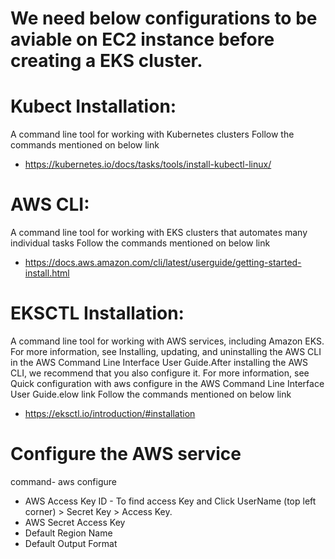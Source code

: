 # We need below configurations to be aviable on EC2 instance before creating a EKS cluster.
# Kubect Installation: 
A command line tool for working with Kubernetes clusters
Follow the commands mentioned on below link
- https://kubernetes.io/docs/tasks/tools/install-kubectl-linux/
# AWS CLI:
A command line tool for working with EKS clusters that automates many individual tasks
Follow the commands mentioned on below link
- https://docs.aws.amazon.com/cli/latest/userguide/getting-started-install.html
# EKSCTL Installation: 
A command line tool for working with AWS services, including Amazon EKS. For more information, see Installing, updating, and uninstalling 
the AWS CLI in the AWS Command Line Interface User Guide.After installing the AWS CLI, we recommend that you also configure it. 
For more information, see Quick configuration with aws configure in the AWS Command Line Interface User Guide.elow link
Follow the commands mentioned on below link
- https://eksctl.io/introduction/#installation
# Configure the AWS service 
command- aws configure
 - AWS Access Key ID -  To find access Key and Click UserName (top left corner) > Secret Key > Access Key.
 - AWS Secret Access Key
 - Default Region Name
 - Default Output Format
